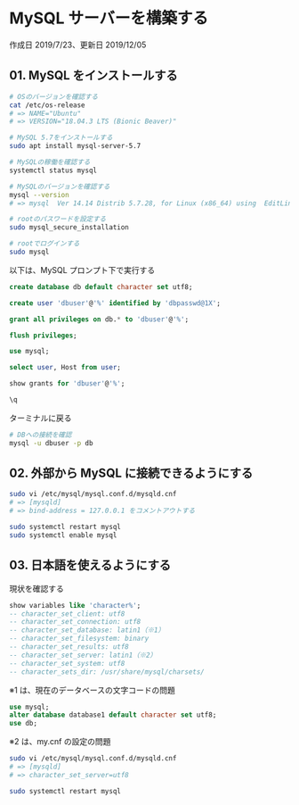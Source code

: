 # MySQL サーバーを構築する

作成日 2019/7/23、更新日 2019/12/05

## 01. MySQL をインストールする

```bash
# OSのバージョンを確認する
cat /etc/os-release
# => NAME="Ubuntu"
# => VERSION="18.04.3 LTS (Bionic Beaver)"

# MySQL 5.7をインストールする
sudo apt install mysql-server-5.7

# MySQLの稼働を確認する
systemctl status mysql

# MySQLのバージョンを確認する
mysql --version
# => mysql  Ver 14.14 Distrib 5.7.28, for Linux (x86_64) using  EditLine wrapper

# rootのパスワードを設定する
sudo mysql_secure_installation

# rootでログインする
sudo mysql
```

以下は、MySQL プロンプト下で実行する

```sql
create database db default character set utf8;

create user 'dbuser'@'%' identified by 'dbpasswd@1X';

grant all privileges on db.* to 'dbuser'@'%';

flush privileges;

use mysql;

select user, Host from user;

show grants for 'dbuser'@'%';

\q
```

ターミナルに戻る

```bash
# DBへの接続を確認
mysql -u dbuser -p db
```

## 02. 外部から MySQL に接続できるようにする

```bash
sudo vi /etc/mysql/mysql.conf.d/mysqld.cnf
# => [mysqld]
# => bind-address = 127.0.0.1 をコメントアウトする

sudo systemctl restart mysql
sudo systemctl enable mysql
```

## 03. 日本語を使えるようにする

現状を確認する

```sql
show variables like 'character%';
-- character_set_client: utf8
-- character_set_connection: utf8
-- character_set_database: latin1（※1）
-- character_set_filesystem: binary
-- character_set_results: utf8
-- character_set_server: latin1（※2）
-- character_set_system: utf8
-- character_sets_dir: /usr/share/mysql/charsets/
```

※1 は、現在のデータベースの文字コードの問題

```sql
use mysql;
alter database database1 default character set utf8;
use db;
```

※2 は、my.cnf の設定の問題

```bash
sudo vi /etc/mysql/mysql.conf.d/mysqld.cnf
# => [mysqld]
# => character_set_server=utf8

sudo systemctl restart mysql
```
